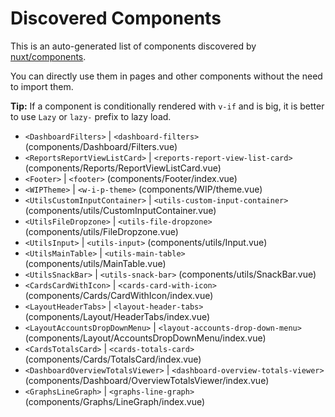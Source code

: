# Discovered Components

This is an auto-generated list of components discovered by [nuxt/components](https://github.com/nuxt/components).

You can directly use them in pages and other components without the need to import them.

**Tip:** If a component is conditionally rendered with `v-if` and is big, it is better to use `Lazy` or `lazy-` prefix to lazy load.

- `<DashboardFilters>` | `<dashboard-filters>` (components/Dashboard/Filters.vue)
- `<ReportsReportViewListCard>` | `<reports-report-view-list-card>` (components/Reports/ReportViewListCard.vue)
- `<Footer>` | `<footer>` (components/Footer/index.vue)
- `<WIPTheme>` | `<w-i-p-theme>` (components/WIP/theme.vue)
- `<UtilsCustomInputContainer>` | `<utils-custom-input-container>` (components/utils/CustomInputContainer.vue)
- `<UtilsFileDropzone>` | `<utils-file-dropzone>` (components/utils/FileDropzone.vue)
- `<UtilsInput>` | `<utils-input>` (components/utils/Input.vue)
- `<UtilsMainTable>` | `<utils-main-table>` (components/utils/MainTable.vue)
- `<UtilsSnackBar>` | `<utils-snack-bar>` (components/utils/SnackBar.vue)
- `<CardsCardWithIcon>` | `<cards-card-with-icon>` (components/Cards/CardWithIcon/index.vue)
- `<LayoutHeaderTabs>` | `<layout-header-tabs>` (components/Layout/HeaderTabs/index.vue)
- `<LayoutAccountsDropDownMenu>` | `<layout-accounts-drop-down-menu>` (components/Layout/AccountsDropDownMenu/index.vue)
- `<CardsTotalsCard>` | `<cards-totals-card>` (components/Cards/TotalsCard/index.vue)
- `<DashboardOverviewTotalsViewer>` | `<dashboard-overview-totals-viewer>` (components/Dashboard/OverviewTotalsViewer/index.vue)
- `<GraphsLineGraph>` | `<graphs-line-graph>` (components/Graphs/LineGraph/index.vue)
